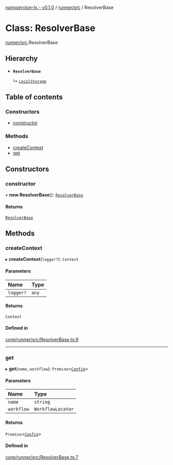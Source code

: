 [nanoservice-ts - v0.1.0](../README.md) / [runner/src](../modules/runner_src.md) / ResolverBase

# Class: ResolverBase

[runner/src](../modules/runner_src.md).ResolverBase

## Hierarchy

- **`ResolverBase`**

  ↳ [`LocalStorage`](runner_src.LocalStorage.md)

## Table of contents

### Constructors

- [constructor](runner_src.ResolverBase.md#constructor)

### Methods

- [createContext](runner_src.ResolverBase.md#createcontext)
- [get](runner_src.ResolverBase.md#get)

## Constructors

### constructor

• **new ResolverBase**(): [`ResolverBase`](runner_src.ResolverBase.md)

#### Returns

[`ResolverBase`](runner_src.ResolverBase.md)

## Methods

### createContext

▸ **createContext**(`logger?`): `Context`

#### Parameters

| Name | Type |
| :------ | :------ |
| `logger?` | `any` |

#### Returns

`Context`

#### Defined in

[core/runner/src/ResolverBase.ts:9](https://github.com/deskree-inc/nanoservice-ts/blob/7f88d40/core/runner/src/ResolverBase.ts#L9)

___

### get

▸ **get**(`name`, `workflow`): `Promise`\<[`Config`](../modules/runner_src.md#config)\>

#### Parameters

| Name | Type |
| :------ | :------ |
| `name` | `string` |
| `workflow` | `WorkflowLocator` |

#### Returns

`Promise`\<[`Config`](../modules/runner_src.md#config)\>

#### Defined in

[core/runner/src/ResolverBase.ts:7](https://github.com/deskree-inc/nanoservice-ts/blob/7f88d40/core/runner/src/ResolverBase.ts#L7)
